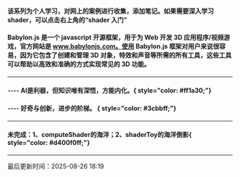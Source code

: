 #### 该系列为个人学习，对网上的案例进行收集，添加笔记。如果需要深入学习 shader，可以点击右上角的“shader 入门”

#### Babylon.js 是一个 javascript 开源框架，用于为 Web 开发 3D 应用程序/视频游戏，官方网站是 www.babylonjs.com。使用 Babylon.js 框架对用户来说很容易，因为它包含了创建和管理 3D 对象，特效和声音等所需的所有工具，这些工具可以帮助以高效和准确的方式实现常见的 3D 功能。
***

#### ---- AI是利器，但知识唯有深悟，方能内化。{ style="color: #ff1a30;"}
#### ---- 好奇与创新，进步的阶梯。 { style="color: #3cbbff;"}
***

#### 未完成：1、computeShader的海洋；2、shaderToy的海洋倒影{ style="color: #d400f0ff;"}
***
最后更新时间：2025-08-26 18:19